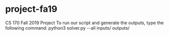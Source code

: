 # project-fa19
CS 170 Fall 2019 Project
To run our script and generate the outputs, type the following command:
python3 solver.py --all inputs/ outputs/
